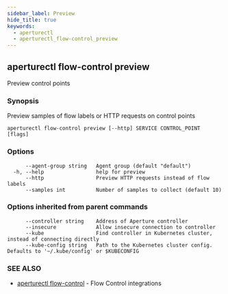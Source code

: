 ```yaml
---
sidebar_label: Preview
hide_title: true
keywords:
  - aperturectl
  - aperturectl_flow-control_preview
---
```


## aperturectl flow-control preview

Preview control points

### Synopsis

Preview samples of flow labels or HTTP requests on control points

```
aperturectl flow-control preview [--http] SERVICE CONTROL_POINT [flags]
```

### Options

```
      --agent-group string   Agent group (default "default")
  -h, --help                 help for preview
      --http                 Preview HTTP requests instead of flow labels
      --samples int          Number of samples to collect (default 10)
```

### Options inherited from parent commands

```
      --controller string    Address of Aperture controller
      --insecure             Allow insecure connection to controller
      --kube                 Find controller in Kubernetes cluster, instead of connecting directly
      --kube-config string   Path to the Kubernetes cluster config. Defaults to '~/.kube/config' or $KUBECONFIG
```

### SEE ALSO

- [aperturectl flow-control](/reference/aperturectl/flow-control/flow-control.md) - Flow Control integrations
